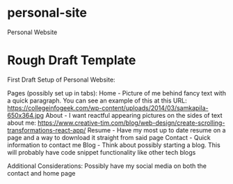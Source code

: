 # personal-site
Personal Website

# Rough Draft Template

First Draft Setup of Personal Website:

Pages (possibly set up in tabs):
Home - Picture of me behind fancy text with a quick paragraph. You can see an example of this at this URL: https://collegeinfogeek.com/wp-content/uploads/2014/03/samkapila-650x364.jpg
About - I want reactful appearing pictures on the sides of text about me: https://www.creative-tim.com/blog/web-design/create-scrolling-transformations-react-app/
Resume - Have my most up to date resume on a page and a way to download it straight from said page
Contact - Quick information to contact me 
Blog - Think about possibly starting a blog. This will probably have code snippet functionality like other tech blogs

Additional Considerations:
Possibly have my social media on both the contact and home page
